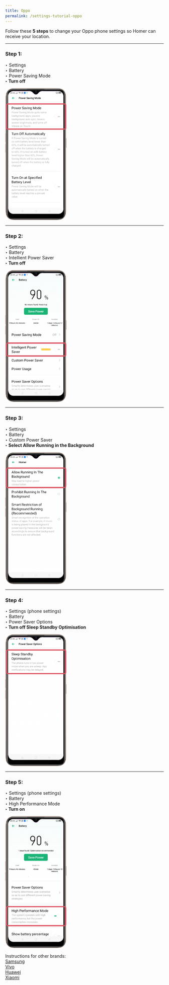 ```yaml
---
title: Oppo
permalink: /settings-tutorial-oppo
---
```


Follow these **5 steps** to change your Oppo phone settings so Homer can receive your location. 
<hr>

### **Step 1:**<br>
‣ Settings<br>
‣ Battery<br>
‣ Power Saving Mode<br>
**‣ Turn off**

<div class="image-wrapper">
    <img alt='Oppo Step 1' style='width:195px;' src='/images/tutorial/oppo1.png'>
</div>

<hr>

### **Step 2:**<br>
‣ Settings<br>
‣ Battery<br>
‣ Intellient Power Saver<br>
**‣ Turn off**

<div class="image-wrapper">
    <img alt='Oppo Step 2' style='width:195px;' src='/images/tutorial/oppo2.png'>
</div>

<hr>

### **Step 3:**<br>
‣ Settings<br>
‣ Battery<br>
‣ Custom Power Saver<br>
**‣ Select Allow Running in the Background**


<div class="image-wrapper">
    <img alt='Oppo Step 3' style='width:195px;' src='/images/tutorial/oppo3.png'>
</div>

<hr>

### **Step 4:**<br>
‣ Settings (phone settings)<br>
‣ Battery<br>
‣ Power Saver Options<br>
**‣ Turn off Sleep Standby Optimisation**

<div class="image-wrapper">
    <img alt='Oppo Step 4' style='width:195px;' src='/images/tutorial/oppo4.png'>
</div>

<hr>

### **Step 5:**<br>
‣ Settings (phone settings)<br>
‣ Battery<br>
‣ High Performance Mode<br>
**‣ Turn on**

<div class="image-wrapper">
    <img alt='Oppo Step 5' style='width:195px;' src='/images/tutorial/oppo5.png'>
</div>

Instructions for other brands:<br>
<a href="/settings-tutorial-samsung">Samsung</a><br>
<a href="/settings-tutorial-vivo">Vivo</a><br>
<a href="/settings-tutorial-huawei">Huawei</a><br>
<a href="/settings-tutorial-xiaomi">Xiaomi</a><br>